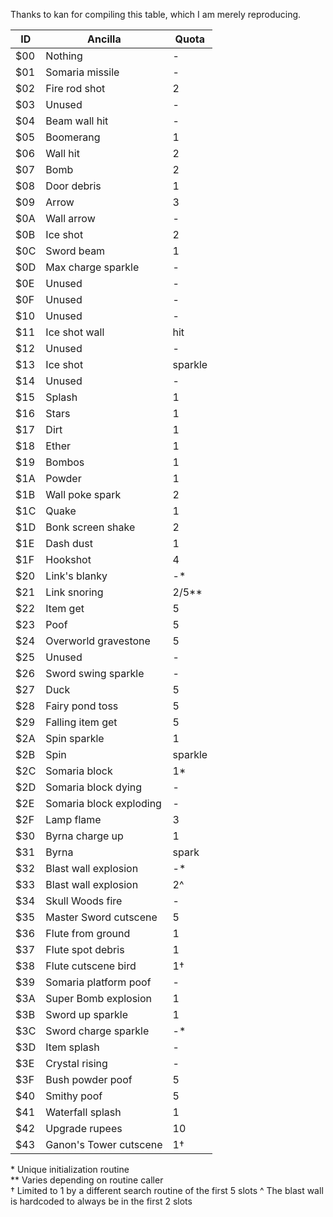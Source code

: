 Thanks to kan for compiling this table, which I am merely reproducing.

| ID  | Ancilla | Quota |
| --- | ------- | ----- |
| $00 | Nothing   |-|
| $01 | Somaria missile| - |
| $02 | Fire rod shot   |2|
| $03 | Unused   |-|
| $04 | Beam wall hit| - |
| $05 | Boomerang   |1|
| $06 | Wall hit   |2|
| $07 | Bomb   |2|
| $08 | Door debris   |1|
| $09 | Arrow   |3|
| $0A | Wall arrow| - |
| $0B | Ice shot   |2|
| $0C | Sword beam   |1|
| $0D | Max charge sparkle| - |
| $0E | Unused   |-|
| $0F | Unused   |-|
| $10 | Unused |-|
| $11 | Ice shot wall |hit|
| $12 | Unused   |-|
| $13 | Ice shot |sparkle|
| $14 | Unused   |-|
| $15 | Splash   |1|
| $16 | Stars   |1|
| $17 | Dirt   |1|
| $18 | Ether   |1|
| $19 | Bombos   |1|
| $1A | Powder   |1|
| $1B | Wall poke spark   |2|
| $1C | Quake   |1|
| $1D | Bonk screen shake   |2|
| $1E | Dash dust   |1|
| $1F | Hookshot   |4|
| $20 | Link's blanky   |-*|
| $21 | Link snoring   |2/5**|
| $22 | Item get   |5|
| $23 | Poof   |5|
| $24 | Overworld gravestone   |5|
| $25 | Unused   |-|
| $26 | Sword swing sparkle| - |
| $27 | Duck   |5|
| $28 | Fairy pond toss   |5|
| $29 | Falling item get   |5|
| $2A | Spin sparkle   |1|
| $2B | Spin |sparkle |-|
| $2C | Somaria block   |1*|
| $2D | Somaria block dying|-|
| $2E | Somaria block exploding|-|
| $2F | Lamp flame   |3|
| $30 | Byrna charge up   |1|
| $31 | Byrna |spark |-|
| $32 | Blast wall explosion   |-*|
| $33 | Blast wall explosion   |2^|
| $34 | Skull Woods fire |-|
| $35 | Master Sword cutscene   |5|
| $36 | Flute from ground   |1|
| $37 | Flute spot debris   |1|
| $38 | Flute cutscene bird   |1†|
| $39 | Somaria platform poof   |-|
| $3A | Super Bomb explosion   |1|
| $3B | Sword up sparkle   |1|
| $3C | Sword charge sparkle   |-*|
| $3D | Item splash |-|
| $3E | Crystal rising |-|
| $3F | Bush powder poof   |5|
| $40 | Smithy poof   |5|
| $41 | Waterfall splash   |1|
| $42 | Upgrade rupees   |10|
| $43 | Ganon's Tower cutscene   |1†|

\* Unique initialization routine  
\*\* Varies depending on routine caller  
† Limited to 1 by a different search routine of the first 5 slots
^ The blast wall is hardcoded to always be in the first 2 slots

